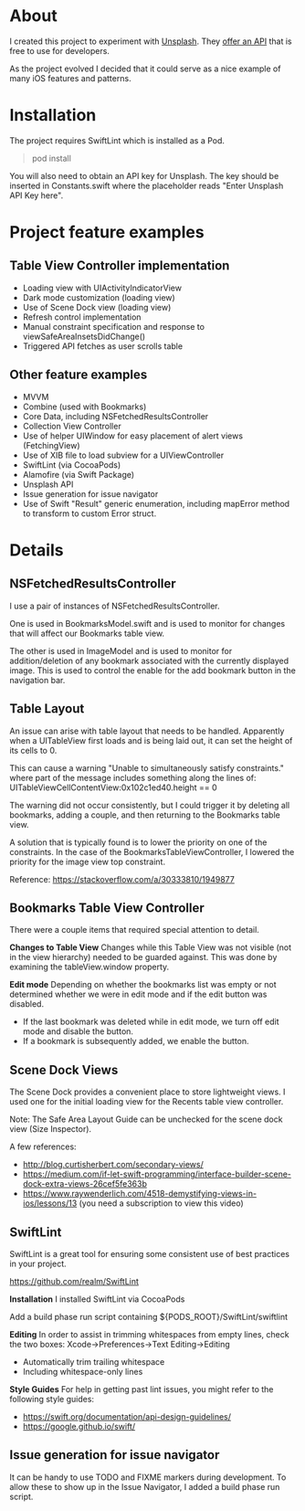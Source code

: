 # About

I created this project to experiment with [Unsplash](https://unsplash.com/).  They [offer an API](https://unsplash.com/developers) that is free to use for developers.    

As the project evolved I decided that it could serve as a nice example of many iOS  features and patterns.

# Installation

The project requires SwiftLint which is installed as a Pod.

> pod install

You will also need to obtain an API key for Unsplash.  The key should be inserted in Constants.swift where the placeholder reads "Enter Unsplash API Key here".

# Project feature examples

## Table View Controller implementation
- Loading view with UIActivityIndicatorView
- Dark mode customization (loading view)
- Use of Scene Dock view (loading view)
- Refresh control implementation
- Manual constraint specification and response to viewSafeAreaInsetsDidChange()
- Triggered API fetches as user scrolls table

## Other feature examples
- MVVM
- Combine (used with Bookmarks)
- Core Data, including NSFetchedResultsController
- Collection View Controller
- Use of helper UIWindow for easy placement of alert views (FetchingView)
- Use of XIB file to load subview for a UIViewController
- SwiftLint (via CocoaPods)
- Alamofire (via Swift Package)
- Unsplash API
- Issue generation for issue navigator
- Use of Swift "Result" generic enumeration, including mapError method to transform to custom Error struct.

# Details

## NSFetchedResultsController

I use a pair of instances of NSFetchedResultsController.   

One is used in BookmarksModel.swift and is used to monitor for changes that will affect our Bookmarks table view.

The other is used in ImageModel and is used to monitor for addition/deletion of any bookmark associated with the currently displayed image.  This is used to control the enable for the add bookmark button in the navigation bar.

## Table Layout

An issue can arise with table layout that needs to be handled.  Apparently when a UITableView first loads and is being laid out, it can set the height of its cells to 0. 

This can cause a warning "Unable to simultaneously satisfy constraints." where part of the message includes something along the lines of:
UITableViewCellContentView:0x102c1ed40.height == 0 

The warning did not occur consistently, but I could trigger it by deleting all bookmarks, adding a couple, and then returning to the Bookmarks table view.

A solution that is typically found is to lower the priority on one of the constraints.   In the case of the BookmarksTableViewController, I lowered the priority for the image view top constraint.

Reference: https://stackoverflow.com/a/30333810/1949877


## Bookmarks Table View Controller

There were a couple items that required special attention to detail.

**Changes to Table View**
Changes while this Table View was not visible (not in the view hierarchy) needed to be guarded against.  This was done by examining the tableView.window property.

**Edit mode**
Depending on whether the bookmarks list was empty or not determined whether we were in edit mode and if the edit button was disabled.   
- If the last bookmark was deleted while in edit mode, we turn off edit mode and disable the button.
- If a bookmark is subsequently added, we enable the button.


## Scene Dock Views

The Scene Dock provides a convenient place to store lightweight views.  I used one for the initial loading view for the Recents table view controller.

Note: The Safe Area Layout Guide can be unchecked for the scene dock view (Size Inspector).

A few references:
- http://blog.curtisherbert.com/secondary-views/
- https://medium.com/if-let-swift-programming/interface-builder-scene-dock-extra-views-26cef5fe363b
- https://www.raywenderlich.com/4518-demystifying-views-in-ios/lessons/13  (you need a subscription to view this video)

 


## SwiftLint

SwiftLint is a great tool for ensuring some consistent use of best practices in your project.

https://github.com/realm/SwiftLint

**Installation**
I installed SwiftLint via CocoaPods

Add a build phase run script containing
${PODS_ROOT}/SwiftLint/swiftlint

**Editing**
In order to assist in trimming whitespaces from empty lines, check the two boxes:
Xcode->Preferences->Text Editing->Editing
- Automatically trim trailing whitespace
- Including whitespace-only lines

**Style Guides**
For help in getting past lint issues, you might refer to the following style guides:

- https://swift.org/documentation/api-design-guidelines/
- https://google.github.io/swift/



## Issue generation for issue navigator

It can be handy to use TODO and FIXME markers during development.  To allow these to show up in the Issue Navigator, I added a build phase run script.

